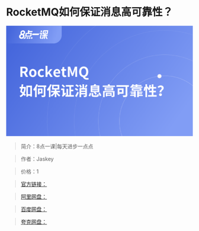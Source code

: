 # RocketMQ如何保证消息高可靠性？

![img](../../assets/Cgp9HWFv8H2AYrheAAC7USDdhrQ830.png)

> 简介：8点一课|每天进步一点点

> 作者：Jaskey

> 价格：1

> [官方链接：]()

> [阿里网盘：]()

> [百度网盘：]()

> [夸克网盘：]()
